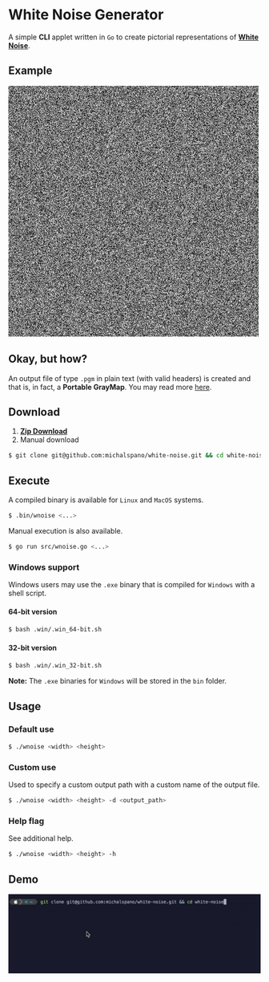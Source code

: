 # White Noise Generator
A simple __CLI__ applet written in `Go` to create pictorial representations of [__White Noise__][LINK1].

## Example
![example](docs/out.png)

## Okay, but how?
An output file of type `.pgm` in plain text (with valid headers) 
is created and that is, in fact, a __Portable GrayMap__. 
You may read more [here][LINK2].

## Download
1. [__Zip Download__][DOWNLOAD]
2. Manual download

```bash
$ git clone git@github.com:michalspano/white-noise.git && cd white-noise
```

## Execute
A compiled binary is available for `Linux` and `MacOS` systems.
```bash
$ .bin/wnoise <...>
```
Manual execution is also available.
```bash
$ go run src/wnoise.go <...>
```

### Windows support
Windows users may use the `.exe` binary that is compiled for `Windows` with a shell script.

#### 64-bit version

```bash
$ bash .win/.win_64-bit.sh
```

#### 32-bit version
```bash
$ bash .win/.win_32-bit.sh
```

**Note:** The `.exe` binaries for `Windows` will be stored in the `bin` folder.

## Usage
### Default use
```bash
$ ./wnoise <width> <height>
```

### Custom use
Used to specify a custom output path with a custom name of the output file.
```bash
$ ./wnoise <width> <height> -d <output_path>
```

### Help flag
See additional help.
```bash
$ ./wnoise <width> <height> -h
```

## Demo
![live_demo][DEMO]

[LINK1]: https://en.wikipedia.org/wiki/White_noise
[LINK2]: https://en.wikipedia.org/wiki/Netpbm
[DOWNLOAD]: https://github.com/michalspano/white-noise/archive/refs/heads/main.zip
[DEMO]: docs/demo.gif

